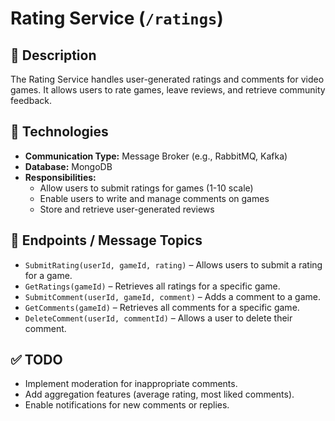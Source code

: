 # **Rating Service (`/ratings`)**

## 📌 **Description**

The Rating Service handles user-generated ratings and comments for video games. It allows users to rate games, leave reviews, and retrieve community feedback.

## 🔗 **Technologies**

- **Communication Type:** Message Broker (e.g., RabbitMQ, Kafka)
- **Database:** MongoDB
- **Responsibilities:**
  - Allow users to submit ratings for games (1-10 scale)
  - Enable users to write and manage comments on games
  - Store and retrieve user-generated reviews

## 📂 **Endpoints / Message Topics**

- `SubmitRating(userId, gameId, rating)` – Allows users to submit a rating for a game.
- `GetRatings(gameId)` – Retrieves all ratings for a specific game.
- `SubmitComment(userId, gameId, comment)` – Adds a comment to a game.
- `GetComments(gameId)` – Retrieves all comments for a specific game.
- `DeleteComment(userId, commentId)` – Allows a user to delete their comment.

## ✅ **TODO**

- Implement moderation for inappropriate comments.
- Add aggregation features (average rating, most liked comments).
- Enable notifications for new comments or replies.
